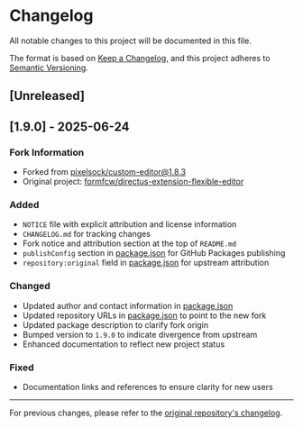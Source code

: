 # Changelog

All notable changes to this project will be documented in this file.

The format is based on [Keep a Changelog](https://keepachangelog.com/en/1.0.0/),
and this project adheres to [Semantic Versioning](https://semver.org/spec/v2.0.0.html).

## [Unreleased]

## [1.9.0] - 2025-06-24

### Fork Information
- Forked from [pixelsock/custom-editor@1.8.3](https://github.com/pixelsock/custom-editor)
- Original project: [formfcw/directus-extension-flexible-editor](https://github.com/formfcw/directus-extension-flexible-editor)

### Added
- `NOTICE` file with explicit attribution and license information
- `CHANGELOG.md` for tracking changes
- Fork notice and attribution section at the top of `README.md`
- `publishConfig` section in [package.json](cci:7://file:///Users/smkthat/DEV/edu-knowledge/directus/custom-editor/package.json:0:0-0:0) for GitHub Packages publishing
- `repository:original` field in [package.json](cci:7://file:///Users/smkthat/DEV/edu-knowledge/directus/custom-editor/package.json:0:0-0:0) for upstream attribution

### Changed
- Updated author and contact information in [package.json](cci:7://file:///Users/smkthat/DEV/edu-knowledge/directus/custom-editor/package.json:0:0-0:0)
- Updated repository URLs in [package.json](cci:7://file:///Users/smkthat/DEV/edu-knowledge/directus/custom-editor/package.json:0:0-0:0) to point to the new fork
- Updated package description to clarify fork origin
- Bumped version to `1.9.0` to indicate divergence from upstream
- Enhanced documentation to reflect new project status

### Fixed
- Documentation links and references to ensure clarity for new users

---

For previous changes, please refer to the [original repository's changelog](https://github.com/pixelsock/custom-editor/blob/main/CHANGELOG.md).